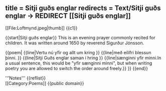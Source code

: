 title = Sitji guðs englar
redirects = Text/Sitji guðs englar -> REDIRECT [[Sitji guðs englar]]
---

[[File:Loftmynd.jpeg|thumb]]
{{c1}}

{{start|Sitji guðs englar}}
This is an evening prayer commonly recited for children. It was written around 1650 by reverend Sigurður Jónsson.


{{poem|
{{line|Vertu nú yfir og allt um kring }}
{{line|með eilífri blessun þinni. }}
{{line|Sitji Guðs englar saman í hring }}
{{line|sænginni yfir minni.<ref>In a usual sentence, this would be "yfir sænginni minni", but when writing poetry you are allowed to switch the order around freely.</ref>}}
}}
{{end}}


<div class=notes>
'''Notes'''
{{reflist}}
</div>
[[Category:Poems]]
<noinclude>{{public domain}}</noinclude>